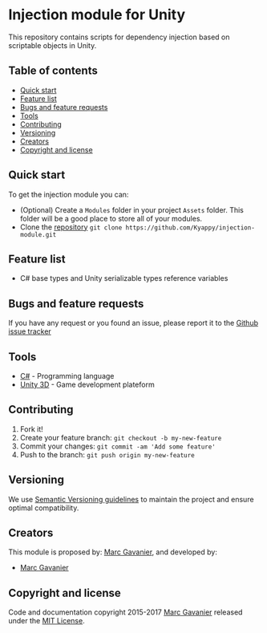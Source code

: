 # Injection module for Unity

This repository contains scripts for dependency injection based on scriptable objects in Unity.

## Table of contents

* [Quick start](#quick-start)
* [Feature list](#feature-list)
* [Bugs and feature requests](#bugs-and-feature-requests)
* [Tools](#tools)
* [Contributing](#contributing)
* [Versioning](#versioning)
* [Creators](#creators)
* [Copyright and license](#copyright-and-license)

## Quick start

To get the injection module you can:

* (Optional) Create a `Modules` folder in your project `Assets` folder. This folder will be a good place to store all of your modules.
* Clone the [repository](https://github.com/Kyappy/injection-module) `git clone https://github.com/Kyappy/injection-module.git`

## Feature list

* C# base types and Unity serializable types reference variables

## Bugs and feature requests

If you have any request or you found an issue, please report it to the [Github issue tracker](https://github.com/Kyappy/localization-module/issues)

## Tools

* [C#](https://docs.microsoft.com/dotnet/csharp/) - Programming language
* [Unity 3D](https://unity3d.com/) - Game development plateform

## Contributing

1. Fork it!
2. Create your feature branch: `git checkout -b my-new-feature`
3. Commit your changes: `git commit -am 'Add some feature'`
4. Push to the branch: `git push origin my-new-feature`

## Versioning

We use [Semantic Versioning guidelines](http://semver.org/) to maintain the project and ensure optimal compatibility. 

## Creators

This module is proposed by: [Marc Gavanier](https://github.com/Kyappy/), and developed by:
* [Marc Gavanier](https://github.com/Kyappy/)

## Copyright and license

Code and documentation copyright 2015-2017 [Marc Gavanier](https://github.com/Kyappy/) released under the [MIT License](http://opensource.org/licenses/MIT).
